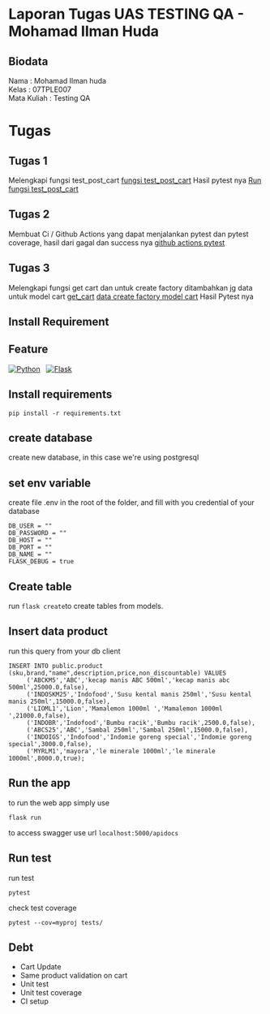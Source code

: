 # Laporan Tugas UAS TESTING QA - Mohamad Ilman Huda

## Biodata
Nama : Mohamad Ilman huda \
Kelas : 07TPLE007 \
Mata Kuliah : Testing QA

# Tugas
## Tugas 1
Melengkapi fungsi test_post_cart
[fungsi test_post_cart](<https://github.com/hudilman/simplecart-pytest-cicd/blob/main/img/Screen%20Shot%202023-12-22%20at%2019.54.56.png>)
Hasil pytest nya
[Run fungsi test_post_cart](<>)

## Tugas 2
Membuat Ci / Github Actions yang dapat menjalankan pytest dan pytest coverage, hasil dari gagal dan success nya
[github actions pytest](<>)

## Tugas 3
Melengkapi fungsi get cart dan untuk create factory ditambahkan jg data untuk model cart
[get_cart](<>)
[data create factory model cart](<>)
Hasil Pytest nya


## Install Requirement

## Feature
[![Python](https://img.shields.io/badge/Python-3776AB?style=for-the-badge&logo=python&logoColor=white)](https://www.python.org/)&nbsp;&nbsp;
[![Flask](https://img.shields.io/badge/Flask-000000?style=for-the-badge&logo=flask&logoColor=white)](https://flask.palletsprojects.com/en/2.2.x/)

## Install requirements

    pip install -r requirements.txt
## create database
create new database, in this case we're using postgresql

## set env variable

create file .env in the root of the folder, and fill with you credential of your database

      
    DB_USER = ""
    DB_PASSWORD = ""
    DB_HOST = ""
    DB_PORT = ""
    DB_NAME = ""
    FLASK_DEBUG = true

## Create table

run `flask create`to create tables from models.

## Insert data product

run this query from your db client
```
INSERT INTO public.product (sku,brand,"name",description,price,non_discountable) VALUES
	 ('ABCKM5','ABC','kecap manis ABC 500ml','kecap manis abc 500ml',25000.0,false),
	 ('INDOSKM25','Indofood','Susu kental manis 250ml','Susu kental manis 250ml',15000.0,false),
	 ('LIOML1','Lion','Mamalemon 1000ml ','Mamalemon 1000ml ',21000.0,false),
	 ('INDOBR','Indofood','Bumbu racik','Bumbu racik',2500.0,false),
	 ('ABCS25','ABC','Sambal 250ml','Sambal 250ml',15000.0,false),
	 ('INDOIGS','Indofood','Indomie goreng special','Indomie goreng special',3000.0,false),
	 ('MYRLM1','mayora','le minerale 1000ml','le minerale 1000ml',8000.0,true);
```

## Run the app
to run the web app simply  use

    flask run

to access swagger use url `localhost:5000/apidocs`


## Run test
run test

    pytest

check test coverage

    pytest --cov=myproj tests/

## Debt

 - Cart Update
 - Same product validation on cart
 - Unit test
 - Unit test coverage
 - CI setup 


